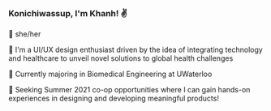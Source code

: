 ### Konichiwassup, I'm Khanh! :v:

<!--
**bxokhxnhle/bxokhxnhle** is a ✨ _special_ ✨ repository because its `README.md` (this file) appears on your GitHub profile.

Here are some ideas to get you started:

- 🔭 I’m currently working on ...
- 🌱 I’m currently learning ...
- 👯 I’m looking to collaborate on ...
- 🤔 I’m looking for help with ...
- 💬 Ask me about ...
- 📫 How to reach me: ...
- 😄 Pronouns: ...
- ⚡ Fun fact: ...
-->
:seedling: she/her

:cactus: I'm a UI/UX design enthusiast driven by the idea of integrating technology and healthcare to unveil novel solutions to global health challenges

🦾 Currently majoring in Biomedical Engineering at UWaterloo 

:milky_way: Seeking Summer 2021 co-op opportunities where I can gain hands-on experiences in designing and developing meaningful products!
